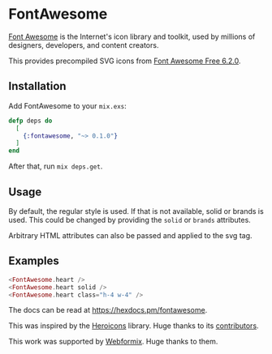 # FontAwesome

[Font Awesome](https://fontawesome.com) is the Internet's icon library and toolkit,
used by millions of designers, developers, and content creators.

This provides precompiled SVG icons from
[Font Awesome Free 6.2.0](https://fontawesome.com/search?o=r&m=free).

## Installation

Add FontAwesome to your `mix.exs`:

```elixir
defp deps do
  [
    {:fontawesome, "~> 0.1.0"}
  ]
end
```

After that, run `mix deps.get`.

## Usage

By default, the regular style is used. If that is not available, solid or brands is used.
This could be changed by providing the `solid` or `brands` attributes.

Arbitrary HTML attributes can also be passed and applied to the svg tag.

## Examples

```heex
<FontAwesome.heart />
<FontAwesome.heart solid />
<FontAwesome.heart class="h-4 w-4" />
```

The docs can be read at <https://hexdocs.pm/fontawesome>.

This was inspired by the [Heroicons](https://hex.pm/packages/heroicons) library.
Huge thanks to its [contributors](https://github.com/mveytsman/heroicons_elixir/graphs/contributors).

This work was supported by [Webformix](https://www.webformix.com). Huge thanks to them.
